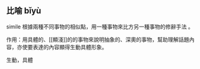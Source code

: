 ## 比喻 bǐyù
simile
根據兩種不同事物的相似點，用一種事物來比方另一種事物的修辭手法 。

作用：用具體的、[[顯淺]]的的事物來說明抽象的、深奧的事物，幫助理解話題內容，亦使要表達的內容顯得生動具體形象。

生動，具體